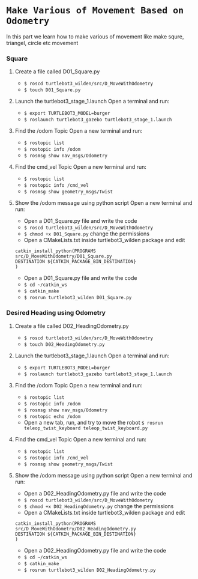 # `Make Various of Movement Based on Odometry`

In this part we learn how to make various of movement like make squre, triangel, circle etc movement

### Square

1. Create a file called D01_Square.py

   - `$ roscd turtlebot3_wilden/src/D_MoveWithOdometry`
   - `$ touch D01_Square.py`

2. Launch the turtlebot3_stage_1.launch
   Open a terminal and run:

   - `$ export TURTLEBOT3_MODEL=burger`
   - `$ roslaunch turtlebot3_gazebo turtlebot3_stage_1.launch`

3. Find the /odom Topic
   Open a new terminal and run:

   - `$ rostopic list`
   - `$ rostopic info /odom`
   - `$ rosmsg show nav_msgs/Odometry`

4. Find the cmd_vel Topic
   Open a new terminal and run:

   - `$ rostopic list`
   - `$ rostopic info /cmd_vel`
   - `$ rosmsg show geometry_msgs/Twist`

5. Show the /odom message using python script
   Open a new terminal and run:

   - Open a D01_Square.py file and write the code
   - `$ roscd turtlebot3_wilden/src/D_MoveWithOdometry`
   - `$ chmod +x D01_Square.py` change the permissions
   - Open a CMakeLists.txt inside turtlebot3_wilden package and edit

   ```
   catkin_install_python(PROGRAMS
   src/D_MoveWithOdometry/D01_Square.py
   DESTINATION ${CATKIN_PACKAGE_BIN_DESTINATION}
   )
   ```

   - Open a D01_Square.py file and write the code
   - `$ cd ~/catkin_ws`
   - `$ catkin_make`
   - `$ rosrun turtlebot3_wilden D01_Square.py`

### Desired Heading using Odometry

1. Create a file called D02_HeadingOdometry.py

   - `$ roscd turtlebot3_wilden/src/D_MoveWithOdometry`
   - `$ touch D02_HeadingOdometry.py`

2. Launch the turtlebot3_stage_1.launch
   Open a terminal and run:

   - `$ export TURTLEBOT3_MODEL=burger`
   - `$ roslaunch turtlebot3_gazebo turtlebot3_stage_1.launch`

3. Find the /odom Topic
   Open a new terminal and run:

   - `$ rostopic list`
   - `$ rostopic info /odom`
   - `$ rosmsg show nav_msgs/Odometry`
   - `$ rostopic echo /odom`
   - Open a new tab, run, and try to move the robot
     `$ rosrun teleop_twist_keyboard teleop_twist_keyboard.py`

4. Find the cmd_vel Topic
   Open a new terminal and run:

   - `$ rostopic list`
   - `$ rostopic info /cmd_vel`
   - `$ rosmsg show geometry_msgs/Twist`

5. Show the /odom message using python script
   Open a new terminal and run:

   - Open a D02_HeadingOdometry.py file and write the code
   - `$ roscd turtlebot3_wilden/src/D_MoveWithOdometry`
   - `$ chmod +x D02_HeadingOdometry.py` change the permissions
   - Open a CMakeLists.txt inside turtlebot3_wilden package and edit

   ```
   catkin_install_python(PROGRAMS
   src/D_MoveWithOdometry/D02_HeadingOdometry.py
   DESTINATION ${CATKIN_PACKAGE_BIN_DESTINATION}
   )
   ```

   - Open a D02_HeadingOdometry.py file and write the code
   - `$ cd ~/catkin_ws`
   - `$ catkin_make`
   - `$ rosrun turtlebot3_wilden D02_HeadingOdometry.py`
